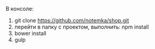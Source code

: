 В консоле: 
1. git clone https://github.com/notemka/shop.git
2. перейти в папку с проектом, выполнить: npm install
3. bower install
4. gulp